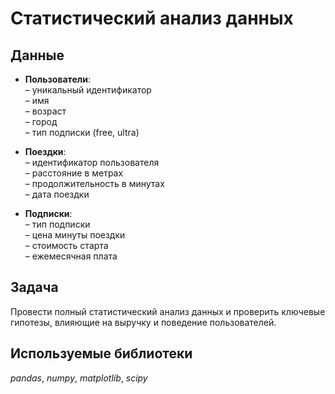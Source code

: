 # Статистический анализ данных

## Данные

- **Пользователи**:  
  – уникальный идентификатор  
  – имя  
  – возраст  
  – город  
  – тип подписки (free, ultra)  

- **Поездки**:  
  – идентификатор пользователя  
  – расстояние в метрах  
  – продолжительность в минутах  
  – дата поездки  

- **Подписки**:  
  – тип подписки  
  – цена минуты поездки  
  – стоимость старта  
  – ежемесячная плата  

## Задача

Провести полный статистический анализ данных и проверить ключевые гипотезы, влияющие на выручку и поведение пользователей.

## Используемые библиотеки

*pandas*, *numpy*, *matplotlib*, *scipy*
